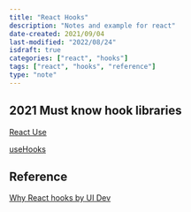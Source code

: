 ```yaml
---
title: "React Hooks"
description: "Notes and example for react"
date-created: 2021/09/04
last-modified: "2022/08/24"
isdraft: true
categories: ["react", "hooks"]
tags: ["react", "hooks", "reference"]
type: "note"
---
```


## 2021 Must know hook libraries

[React Use](https://github.com/streamich/react-use)

[useHooks](https://usehooks.com/)

## Reference

[Why React hooks by UI Dev](https://ui.dev/why-react-hooks/)
